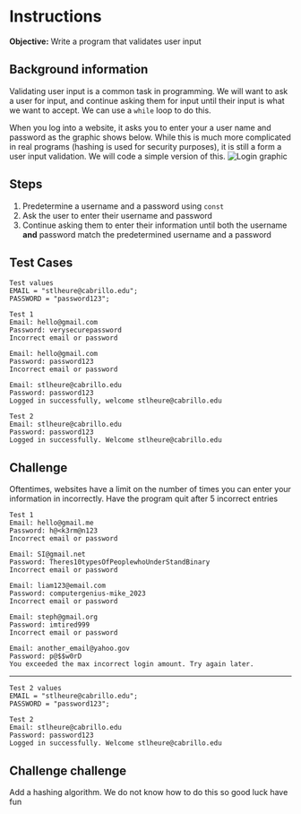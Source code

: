 # Instructions
**Objective:** Write a program that validates user input

## Background information 
Validating user input is a common task in programming. We will want to ask a user for input, and continue asking them for input until their input is what we want to accept. We can use a `while` loop to do this.

When you log into a website, it asks you to enter your a user name and password as the graphic shows below. While this is much more complicated in real programs (hashing is used for security purposes), it is still a form a user input validation. We will code a simple version of this.
![Login graphic](https://i.imgur.com/HGk2MxD.png)


## Steps
1. Predetermine a username and a password using `const`
2. Ask the user to enter their username and password
3. Continue asking them to enter their information until both the username **and** password match the predetermined username and a password

## Test Cases
```
Test values
EMAIL = "stlheure@cabrillo.edu";
PASSWORD = "password123";
```

```
Test 1
Email: hello@gmail.com
Password: verysecurepassword
Incorrect email or password

Email: hello@gmail.com
Password: password123
Incorrect email or password

Email: stlheure@cabrillo.edu
Password: password123
Logged in successfully, welcome stlheure@cabrillo.edu
```

```
Test 2
Email: stlheure@cabrillo.edu
Password: password123
Logged in successfully. Welcome stlheure@cabrillo.edu
```

## Challenge
Oftentimes, websites have a limit on the number of times you can enter your information in incorrectly. Have the program quit after 5 incorrect entries
```
Test 1
Email: hello@gmail.me
Password: h@<k3rm@n123 
Incorrect email or password

Email: SI@gmail.net  
Password: Theres10typesOfPeoplewhoUnderStandBinary
Incorrect email or password

Email: liam123@email.com       
Password: computergenius-mike_2023       
Incorrect email or password

Email: steph@gmail.org 
Password: imtired999
Incorrect email or password

Email: another_email@yahoo.gov 
Password: p@$$w0rD
You exceeded the max incorrect login amount. Try again later.
```
---
```
Test 2 values
EMAIL = "stlheure@cabrillo.edu";
PASSWORD = "password123";
```
```
Test 2
Email: stlheure@cabrillo.edu
Password: password123
Logged in successfully. Welcome stlheure@cabrillo.edu
```

## Challenge challenge
Add a hashing algorithm. We do not know how to do this so good luck have fun